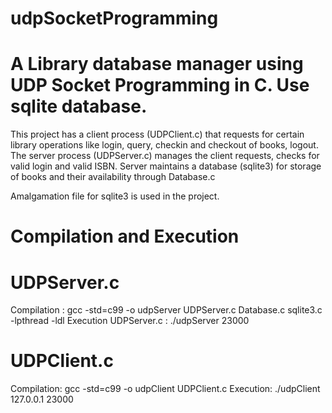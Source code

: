 # udpSocketProgramming
A Library database manager using UDP Socket Programming in C. Use sqlite database.
==============================================================
This project has a client process (UDPClient.c) that requests for certain library operations like login, query, checkin and checkout of books, logout.
The server process (UDPServer.c) manages the client requests, checks for valid login and valid ISBN.
Server maintains a database (sqlite3) for storage of books and their availability through Database.c

Amalgamation file for sqlite3 is used in the project.

Compilation and Execution
==========================

UDPServer.c
===========
Compilation : gcc -std=c99 -o udpServer UDPServer.c Database.c sqlite3.c -lpthread -ldl
Execution UDPServer.c : ./udpServer 23000


UDPClient.c
===========

Compilation: gcc -std=c99 -o udpClient UDPClient.c
Execution: ./udpClient 127.0.0.1 23000
